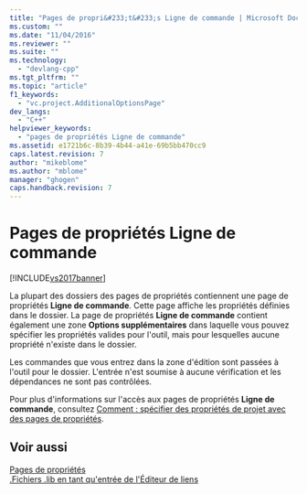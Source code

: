 ```yaml
---
title: "Pages de propri&#233;t&#233;s Ligne de commande | Microsoft Docs"
ms.custom: ""
ms.date: "11/04/2016"
ms.reviewer: ""
ms.suite: ""
ms.technology: 
  - "devlang-cpp"
ms.tgt_pltfrm: ""
ms.topic: "article"
f1_keywords: 
  - "vc.project.AdditionalOptionsPage"
dev_langs: 
  - "C++"
helpviewer_keywords: 
  - "pages de propriétés Ligne de commande"
ms.assetid: e1721b6c-8b39-4b44-a41e-69b5bb470cc9
caps.latest.revision: 7
author: "mikeblome"
ms.author: "mblome"
manager: "ghogen"
caps.handback.revision: 7
---
```

# Pages de propri&#233;t&#233;s Ligne de commande
[!INCLUDE[vs2017banner](../assembler/inline/includes/vs2017banner.md)]

La plupart des dossiers des pages de propriétés contiennent une page de propriétés **Ligne de commande**.  Cette page affiche les propriétés définies dans le dossier.  La page de propriétés **Ligne de commande** contient également une zone **Options supplémentaires** dans laquelle vous pouvez spécifier les propriétés valides pour l'outil, mais pour lesquelles aucune propriété n'existe dans le dossier.  
  
 Les commandes que vous entrez dans la zone d'édition sont passées à l'outil pour le dossier.  L'entrée n'est soumise à aucune vérification et les dépendances ne sont pas contrôlées.  
  
 Pour plus d'informations sur l'accès aux pages de propriétés **Ligne de commande**, consultez [Comment : spécifier des propriétés de projet avec des pages de propriétés](../misc/how-to-specify-project-properties-with-property-pages.md).  
  
## Voir aussi  
 [Pages de propriétés](../ide/property-pages-visual-cpp.md)   
 [.Fichiers .lib en tant qu'entrée de l'Éditeur de liens](../build/reference/dot-lib-files-as-linker-input.md)